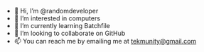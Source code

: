 - 👋 Hi, I’m @randomdeveloper
- 👀 I’m interested in computers
- 🌱 I’m currently learning Batchfile
- 💞️ I’m looking to collaborate on GitHub
- 📫 You can reach me by emailing me at tekmunity@gmail.com

<!---
Some Random Developer/The-Tech-Community is a ✨ special ✨ repository because its `README.md` (this file) appears on your GitHub profile.
You can click the Preview link to take a look at your changes.
--->
